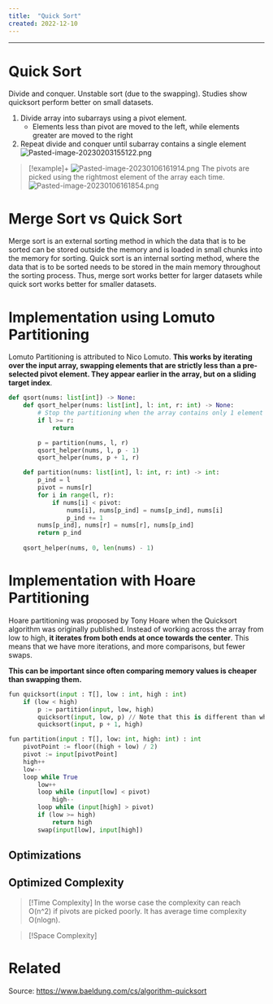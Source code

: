 ```yaml
---
title:  "Quick Sort"
created: 2022-12-10
---
```

---




# Quick Sort
Divide and conquer. Unstable sort (due to the swapping). Studies show quicksort perform better on small datasets.

1. Divide array into subarrays using a pivot element.
	- Elements less than pivot are moved to the left, while elements greater are moved to the right
2. Repeat divide and conquer until subarray contains a single element
![Pasted-image-20230203155122.png](</Algos/attachments/Pasted-image-20230203155122.png>)

> [!example]+ 
![Pasted-image-20230106161914.png](</Algos/attachments/Pasted-image-20230106161914.png>)
> The pivots are picked using the rightmost element of the array each time.
![Pasted-image-20230106161854.png](</Algos/attachments/Pasted-image-20230106161854.png>)
> 

# Merge Sort vs Quick Sort
Merge sort is an external sorting method in which the data that is to be sorted can be stored outside the memory and is loaded in small chunks into the memory for sorting. Quick sort is an internal sorting method, where the data that is to be sorted needs to be stored in the main memory throughout the sorting process. Thus, merge sort works better for larger datasets while quick sort works better for smaller datasets.
# Implementation using Lomuto Partitioning
Lomuto Partitioning is attributed to Nico Lomuto. **This works by iterating over the input array, swapping elements that are strictly less than a pre-selected pivot element. They appear earlier in the array, but on a sliding target index**.
```python
def qsort(nums: list[int]) -> None:
    def qsort_helper(nums: list[int], l: int, r: int) -> None:
	    # Stop the partitioning when the array contains only 1 element
        if l >= r: 
	        return

        p = partition(nums, l, r)
        qsort_helper(nums, l, p - 1)
        qsort_helper(nums, p + 1, r)

    def partition(nums: list[int], l: int, r: int) -> int:
        p_ind = l
        pivot = nums[r]
        for i in range(l, r):
            if nums[i] < pivot: 
                nums[i], nums[p_ind] = nums[p_ind], nums[i]
                p_ind += 1
        nums[p_ind], nums[r] = nums[r], nums[p_ind]
        return p_ind
        
    qsort_helper(nums, 0, len(nums) - 1)
```

# Implementation with Hoare Partitioning
Hoare partitioning was proposed by Tony Hoare when the Quicksort algorithm was originally published. Instead of working across the array from low to high, **it iterates from both ends at once towards the center**. This means that we have more iterations, and more comparisons, but fewer swaps.

**This can be important since often comparing memory values is cheaper than swapping them.**
```python
fun quicksort(input : T[], low : int, high : int) 
    if (low < high) 
        p := partition(input, low, high) 
        quicksort(input, low, p) // Note that this is different than when using Lomuto
        quicksort(input, p + 1, high)

fun partition(input : T[], low: int, high: int) : int
    pivotPoint := floor((high + low) / 2)
    pivot := input[pivotPoint]
    high++
    low-- 
    loop while True
        low++
        loop while (input[low] < pivot)
            high--
        loop while (input[high] > pivot)
        if (low >= high)
            return high
        swap(input[low], input[high])
```


## Optimizations

## Optimized Complexity

>[!Time Complexity]
>In the worse case the complexity can reach O(n^2) if pivots are picked poorly. It has average time complexity O(nlogn).

>[!Space Complexity]



# Related
Source: https://www.baeldung.com/cs/algorithm-quicksort